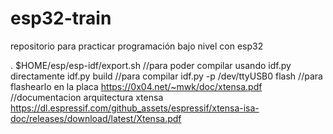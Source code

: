 # esp32-train
repositorio para practicar programación bajo nivel con esp32

. $HOME/esp/esp-idf/export.sh //para poder compilar usando idf.py directamente
idf.py build //para compilar
idf.py -p /dev/ttyUSB0 flash //para flashearlo en la placa
https://0x04.net/~mwk/doc/xtensa.pdf //documentacion arquitectura xtensa
https://dl.espressif.com/github_assets/espressif/xtensa-isa-doc/releases/download/latest/Xtensa.pdf